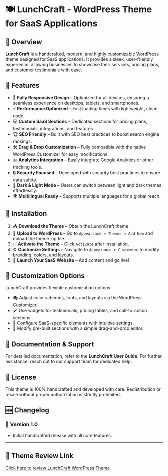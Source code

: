 # 🍽️ LunchCraft - WordPress Theme for SaaS Applications

## 🌟 Overview
**LunchCraft** is a handcrafted, modern, and highly customizable WordPress theme designed for SaaS applications. It provides a sleek, user-friendly experience, allowing businesses to showcase their services, pricing plans, and customer testimonials with ease.

## 🚀 Features
- 🎨 **Fully Responsive Design** – Optimized for all devices, ensuring a seamless experience on desktops, tablets, and smartphones.
- ⚡ **Performance Optimized** – Fast loading times with lightweight, clean code.
- 💻 **Custom SaaS Sections** – Dedicated sections for pricing plans, testimonials, integrations, and features.
- 🏆 **SEO Friendly** – Built with SEO best practices to boost search engine rankings.
- 🛠️ **Drag & Drop Customization** – Fully compatible with the native WordPress Customizer for easy modifications.
- 📊 **Analytics Integration** – Easily integrate Google Analytics or other tracking tools.
- 🔒 **Security Focused** – Developed with security best practices to ensure data safety.
- 🌙 **Dark & Light Mode** – Users can switch between light and dark themes effortlessly.
- 🌍 **Multilingual Ready** – Supports multiple languages for a global reach.

## 🔧 Installation
1. 📥 **Download the Theme** – Obtain the LunchCraft theme.
2. 📂 **Upload to WordPress** – Go to `Appearance > Themes > Add New` and upload the theme zip file.
3. ✅ **Activate the Theme** – Click `Activate` after installation.
4. ⚙️ **Customize Settings** – Navigate to `Appearance > Customize` to modify branding, colors, and layouts.
5. 🚀 **Launch Your SaaS Website** – Add content and go live!


## 🎨 Customization Options
LunchCraft provides flexible customization options:
- 🎭 Adjust color schemes, fonts, and layouts via the WordPress Customizer.
- 🖌️ Use widgets for testimonials, pricing tables, and call-to-action sections.
- 🔧 Configure SaaS-specific elements with intuitive settings.
- 🎨 Modify pre-built sections with a simple drag-and-drop editor.

## 📖 Documentation & Support
For detailed documentation, refer to the **LunchCraft User Guide**. For further assistance, reach out to our support team for dedicated help.

## 📜 License
This theme is 100% handcrafted and developed with care. Redistribution or resale without proper authorization is strictly prohibited.

## 🆕 Changelog
### 🎉 Version 1.0
- Initial handcrafted release with all core features.

---

## 🔗 Theme Review Link
[Click here to review LunchCraft WordPress Theme](https://mohamad-taha.com/portfolio/wordpress/lunch_craft-wp/)

